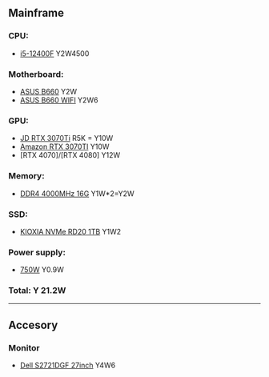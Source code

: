 ## Mainframe
### CPU: 
- [i5-12400F](https://www.amazon.co.jp/dp/B09NPJRDGD) Y2W4500
### Motherboard: 
- [ASUS B660](https://www.amazon.co.jp/dp/B09NLFTKGM) Y2W
- [ASUS B660 WIFI](https://www.amazon.co.jp/dp/B09NX49VCV/) Y2W6
### GPU: 
- [JD RTX 3070Ti](https://search.jd.com/Search?keyword=RTX3070ti) R5K = Y10W
- [Amazon RTX 3070TI](https://www.amazon.co.jp/dp/B09989WFLR) Y10W
- [RTX 4070]/[RTX 4080] Y12W
### Memory:
- [DDR4 4000MHz 16G](https://www.amazon.co.jp/dp/B0957X19RN/) Y1W*2=Y2W
### SSD:
- [KIOXIA NVMe RD20 1TB](https://www.amazon.co.jp/dp/B098DRBDNK/) Y1W2
### Power supply: 
- [750W](https://www.amazon.co.jp/dp/B07WMFPTRZ/) Y0.9W
### Total: Y 21.2W

***
## Accesory
### Monitor
- [Dell S2721DGF 27inch](https://www.dell.com/ja-jp/shop/dell-s2721dgf-27%E3%82%A4%E3%83%B3%E3%83%81%E3%82%B2%E3%83%BC%E3%83%9F%E3%83%B3%E3%82%B0%E3%83%A2%E3%83%8B%E3%82%BF%E3%83%BCqhd-ips%E9%9D%9E%E5%85%89%E6%B2%A2-1ms-165hz-hdmix2dp-%E5%9B%9E%E8%BB%A2-%E9%AB%98%E3%81%95%E8%AA%BF%E6%95%B4freesync/apd/210-awzy/%E3%83%A2%E3%83%8B%E3%82%BF%E3%83%BC-%E3%83%A2%E3%83%8B%E3%82%BF%E3%83%BC%E3%82%A2%E3%82%AF%E3%82%BB%E3%82%B5%E3%83%AA%E3%83%BC) Y4W6